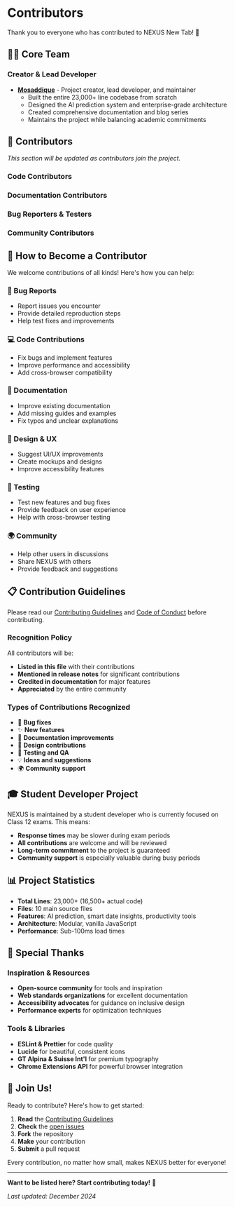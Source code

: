 # Contributors

Thank you to everyone who has contributed to NEXUS New Tab! 🎉

## 👨‍💻 **Core Team**

### **Creator & Lead Developer**
- **[Mosaddique](https://github.com/hellomosaddiq)** - Project creator, lead developer, and maintainer
  - Built the entire 23,000+ line codebase from scratch
  - Designed the AI prediction system and enterprise-grade architecture
  - Created comprehensive documentation and blog series
  - Maintains the project while balancing academic commitments

## 🤝 **Contributors**

*This section will be updated as contributors join the project.*

### **Code Contributors**
<!-- Contributors will be added here as they make code contributions -->

### **Documentation Contributors**
<!-- Documentation contributors will be added here -->

### **Bug Reporters & Testers**
<!-- Bug reporters and testers will be added here -->

### **Community Contributors**
<!-- Community contributors will be added here -->

## 🎯 **How to Become a Contributor**

We welcome contributions of all kinds! Here's how you can help:

### **🐛 Bug Reports**
- Report issues you encounter
- Provide detailed reproduction steps
- Help test fixes and improvements

### **💻 Code Contributions**
- Fix bugs and implement features
- Improve performance and accessibility
- Add cross-browser compatibility

### **📖 Documentation**
- Improve existing documentation
- Add missing guides and examples
- Fix typos and unclear explanations

### **🎨 Design & UX**
- Suggest UI/UX improvements
- Create mockups and designs
- Improve accessibility features

### **🧪 Testing**
- Test new features and bug fixes
- Provide feedback on user experience
- Help with cross-browser testing

### **🌍 Community**
- Help other users in discussions
- Share NEXUS with others
- Provide feedback and suggestions

## 📋 **Contribution Guidelines**

Please read our [Contributing Guidelines](CONTRIBUTING.md) and [Code of Conduct](CODE_OF_CONDUCT.md) before contributing.

### **Recognition Policy**
All contributors will be:
- **Listed in this file** with their contributions
- **Mentioned in release notes** for significant contributions
- **Credited in documentation** for major features
- **Appreciated** by the entire community

### **Types of Contributions Recognized**
- 🐛 **Bug fixes**
- ✨ **New features**
- 📖 **Documentation improvements**
- 🎨 **Design contributions**
- 🧪 **Testing and QA**
- 💡 **Ideas and suggestions**
- 🌍 **Community support**

## 🎓 **Student Developer Project**

NEXUS is maintained by a student developer who is currently focused on Class 12 exams. This means:

- **Response times** may be slower during exam periods
- **All contributions** are welcome and will be reviewed
- **Long-term commitment** to the project is guaranteed
- **Community support** is especially valuable during busy periods

## 📊 **Project Statistics**

- **Total Lines**: 23,000+ (16,500+ actual code)
- **Files**: 10 main source files
- **Features**: AI prediction, smart date insights, productivity tools
- **Architecture**: Modular, vanilla JavaScript
- **Performance**: Sub-100ms load times

## 🙏 **Special Thanks**

### **Inspiration & Resources**
- **Open-source community** for tools and inspiration
- **Web standards organizations** for excellent documentation
- **Accessibility advocates** for guidance on inclusive design
- **Performance experts** for optimization techniques

### **Tools & Libraries**
- **ESLint & Prettier** for code quality
- **Lucide** for beautiful, consistent icons
- **GT Alpina & Suisse Int'l** for premium typography
- **Chrome Extensions API** for powerful browser integration

## 🚀 **Join Us!**

Ready to contribute? Here's how to get started:

1. **Read** the [Contributing Guidelines](CONTRIBUTING.md)
2. **Check** the [open issues](https://github.com/hellomosaddiq/nexus-new-tab/issues)
3. **Fork** the repository
4. **Make** your contribution
5. **Submit** a pull request

Every contribution, no matter how small, makes NEXUS better for everyone!

---

**Want to be listed here? Start contributing today!** 🌟

*Last updated: December 2024*
